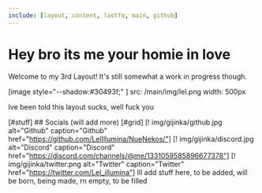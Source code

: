 ```yaml
---
include: [layout, content, lastfm, main, github]
---
```


# Hey bro its me your homie in love

Welcome to my 3rd Layout! It's still somewhat a work in progress though.

[image style="--shadow:#30493f;" ]
    src: /main/img/lel.png
    width: 500px

Ive been told this layout sucks, well fuck you

[#stuff]
    ## Socials (will add more)
    [#grid]
        [! img/gijinka/github.jpg alt="Github" caption="Github" href="https://github.com/LelIllumina/NueNekos/"]
        [! img/gijinka/discord.jpg alt="Discord" caption="Discord" href="https://discord.com/channels/@me/1331059585896677378"]
        [! img/gijinka/twitter.png alt="Twitter" caption="Twitter" href="https://twitter.com/Lel_illumina"]
    Ill add stuff here, to be added, will be born, being made, rn empty, to be filled
